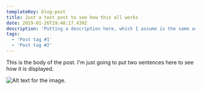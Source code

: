 ```yaml
---
templateKey: blog-post
title: Just a test post to see how this all works
date: 2019-01-26T19:48:17.439Z
description: 'Putting a description here, which I assume is the same as an excerpt. '
tags:
  - 'Post tag #1'
  - 'Post tag #2'
---
```

This is the body of the post. I'm just going to put two sentences here to see how it is displayed.

![Alt text for the image.](/img/corey.jpg "Image Title")

